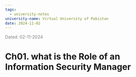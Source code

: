 ```yaml
---
tags:
  - university-notes
university-name: Virtual University of Pakistan
date: 2024-11-02
---
```



<span style="color: gray;">Dated: 02-11-2024</span>

# Ch01. what is the Role of an Information Security Manager